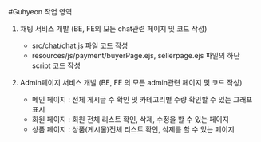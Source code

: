 #Guhyeon 작업 영역

1. 채팅 서비스 개발 (BE, FE의 모든 chat관련 페이지 및 코드 작성)
   - src/chat/chat.js 파일 코드 작성
   - resources/js/payment/buyerPage.ejs, sellerpage.ejs 파일의 하단 script 코드 작성

3. Admin페이지 서비스 개발 (BE, FE 의 모든 admin관련 페이지 및 코드 작성)
   - 메인 페이지 : 전체 게시글 수 확인 및 카테고리별 수량 확인할 수 있는 그래프 표시
   - 회원 페이지 : 회원 전체 리스트 확인, 삭제, 수정을 할 수 있는 페이지
   - 상품 페이지 : 상품(게시물)전체 리스트 확인, 삭제를 할 수 있는 페이지





